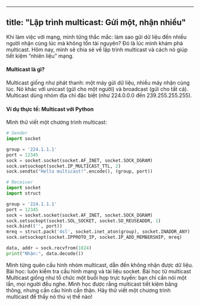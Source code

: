 
---
title: "Lập trình multicast: Gửi một, nhận nhiều"
---

Khi làm việc với mạng, mình từng thắc mắc: làm sao gửi dữ liệu đến nhiều người nhận cùng lúc mà không tốn tài nguyên? Đó là lúc mình khám phá multicast. Hôm nay, mình sẽ chia sẻ về lập trình multicast và cách nó giúp tiết kiệm “nhiên liệu” mạng.

#### Multicast là gì?
Multicast giống như phát thanh: một máy gửi dữ liệu, nhiều máy nhận cùng lúc. Nó khác với unicast (gửi cho một người) và broadcast (gửi cho tất cả). Multicast dùng nhóm địa chỉ đặc biệt (như 224.0.0.0 đến 239.255.255.255).

#### Ví dụ thực tế: Multicast với Python
Mình thử viết một chương trình multicast:
```python
# Sender
import socket

group = '224.1.1.1'
port = 12345
sock = socket.socket(socket.AF_INET, socket.SOCK_DGRAM)
sock.setsockopt(socket.IP_MULTICAST_TTL, 2)
sock.sendto("Hello multicast!".encode(), (group, port))

# Receiver
import socket
import struct

group = '224.1.1.1'
port = 12345
sock = socket.socket(socket.AF_INET, socket.SOCK_DGRAM)
sock.setsockopt(socket.SOL_SOCKET, socket.SO_REUSEADDR, 1)
sock.bind(('', port))
mreq = struct.pack('4sl', socket.inet_aton(group), socket.INADDR_ANY)
sock.setsockopt(socket.IPPROTO_IP, socket.IP_ADD_MEMBERSHIP, mreq)

data, addr = sock.recvfrom(1024)
print("Nhận:", data.decode())
```
Mình từng quên cấu hình nhóm multicast, dẫn đến không nhận được dữ liệu. Bài học: luôn kiểm tra cấu hình mạng và tài liệu socket.
Bài học từ multicast
Multicast giống như tổ chức một buổi họp trực tuyến: bạn chỉ cần nói một lần, mọi người đều nghe. Mình học được rằng multicast tiết kiệm băng thông, nhưng cần cấu hình cẩn thận. Hãy thử viết một chương trình multicast để thấy nó thú vị thế nào!
